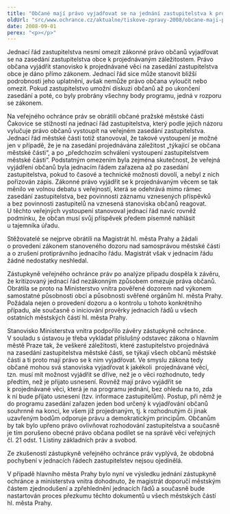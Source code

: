 ```yaml
---
title: "Občané mají právo vyjadřovat se na jednání zastupitelstva k projednávaným bodům"
oldUrl: "src/www.ochrance.cz/aktualne/tiskove-zpravy-2008/obcane-maji-pravo-vyjadrovat-se-na-jednani-zastupitelstva-k-projednavanym-bodum"
date: 2008-09-01
perex: "<p></p>"
---
```


<!-- imported from the old website -->

<p class="Nadpis1 perex">Jednací řád zastupitelstva nesmí omezit zákonné právo občanů vyjadřovat se na zasedání zastupitelstva obce k projednávaným záležitostem. Právo občana vyjádřit stanovisko k projednávané věci na zasedání zastupitelstva obce je dáno přímo zákonem. Jednací řád sice může stanovit bližší podrobnosti jeho uplatnění, avšak nemůže právo občana vyloučit nebo omezit. Pokud zastupitelstvo umožní diskuzi občanů až po ukončení zasedání a poté, co byly probrány všechny body programu, jedná v rozporu se zákonem.</p><p class="Normln-web">Na veřejného ochránce práv se obrátili občané pražské městské části Čakovice se stížností na jednací řád zastupitelstva, který podle jejich názoru vylučuje právo občanů vystoupit na veřejném zasedání zastupitelstva. Jednací řád městské části totiž stanovoval, že takové vystoupení je možné jen v případě, že je na zasedání projednávána záležitost „týkající se občana městské části“, a po „předchozím schválení vystoupení zastupitelstvem městské části“. Podstatným omezením byla zejména skutečnost, že veřejná vyjádření občanů byla jednacím řádem zařazena až po zasedání zastupitelstva, pokud to časové a technické možnosti dovolí, a nebyl z nich pořizován zápis. Zákonné právo vyjádřit se k projednávaným věcem se tak měnilo ve volnou debatu s veřejností, která se odehrává mimo rámec zasedání zastupitelstva, bez povinnosti záznamu vznesených příspěvků a bez povinnosti zastupitelů na vznesená stanoviska občanů reagovat. U těchto veřejných vystoupení stanovoval jednací řád navíc rovněž podmínku, že občan musí svůj příspěvek předem písemně nahlásit u tajemníka úřadu.</p><p class="Normln-web">Stěžovatelé se nejprve obrátili na Magistrát hl. města Prahy a žádali o provedení zákonem stanoveného dozoru nad samosprávou městské části a o zrušení protiprávního jednacího řádu. Magistrát však v jednacím řádu žádné nedostatky neshledal.</p><p class="Normln-web">Zástupkyně veřejného ochránce práv po analýze případu dospěla k závěru, že kritizovaný jednací řád nezákonným způsobem omezuje práva občanů. Obrátila se proto na Ministerstvo vnitra pověřené dozorem nad výkonem samostatné působnosti obcí a působnosti svěřené orgánům hl. města Prahy. Požádala nejen o provedení dozoru a o kontrolu u tohoto konkrétního případu, ale současně o iniciování prověrky jednacích řádů u všech ostatních městských částí hl. města Prahy.</p><p class="Normln-web">Stanovisko Ministerstva vnitra podpořilo závěry zástupkyně ochránce. V souladu s ústavou je třeba vykládat příslušný odstavec zákona o hlavním městě Praze tak, že veškeré záležitosti, které zastupitelstvo projednává na zasedání zastupitelstva městské části, se týkají všech občanů městské části a ti proto mají právo se k nim vyjadřovat. Ve smyslu zákona tedy občané mohou svá stanoviska vyjadřovat k jakékoli  projednávané věci, tzn. musí mít možnost vyjádřit se dříve, než je o věci rozhodnuto, tedy předtím, než je přijato usnesení. Rovněž mají právo vyjádřit se k projednávané věci, která je na programu jednání, bez ohledu na to, zda k ní bude přijato usnesení (tzv. informace zastupitelům). Postup, při němž je do programu zasedání zařazen jeden bod určený k vyjadřování občanů souhrnně na konci, ke všem již projednaným, tj. k rozhodnutým či jinak uzavřeným bodům odporuje právu a demokratickým principům. Občanům by tak bylo upřeno právo ovlivňovat rozhodování zastupitelstva a současně je tím porušeno obecné právo občana podílet se na správě věcí veřejných čl. 21 odst. 1 Listiny základních práv a svobod.</p><p class="Normln-web">Ze zkušeností zástupkyně veřejného ochránce práv vyplývá, že obdobná pochybení v jednacích řádech zastupitelstev nejsou ojedinělá.</p><p class="Normln-web">V případě hlavního města Prahy bylo nyní ve výsledku jednání zástupkyně ochránce a ministerstva vnitra dohodnuto, že magistrát doporučí městským částem zjednodušení a zpřehlednění jednacích řádů a současně bude nastartován proces přezkumu těchto dokumentů u všech městských částí hl. města Prahy.</p>
